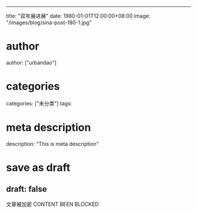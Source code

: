 
---
title: "双年展进展"
date: 1980-01-01T12:00:00+08:00
image: "/images/blog/sina-post-180-1.jpg"
# author
author: ["urbandao"]
# categories
categories: ["未分类"]
tags: 
# meta description
description: "This is meta description"
# save as draft
draft: false
---

文章被加密 CONTENT BEEN BLOCKED
